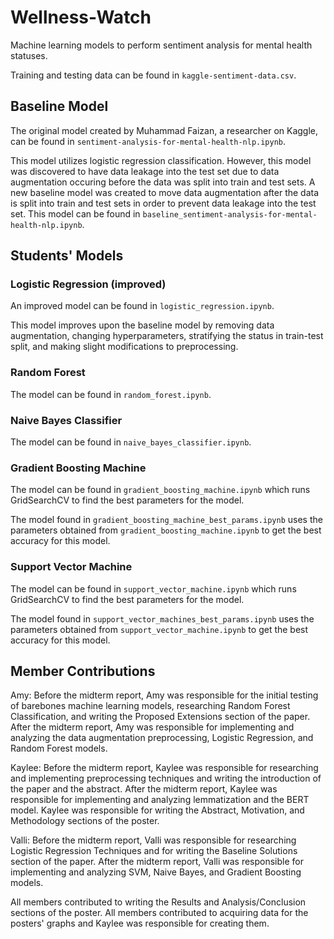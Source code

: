 # Wellness-Watch

Machine learning models to perform sentiment analysis for mental health statuses.

Training and testing data can be found in `kaggle-sentiment-data.csv`.

## Baseline Model

The original model created by Muhammad Faizan, a researcher on Kaggle, can be found in `sentiment-analysis-for-mental-health-nlp.ipynb`.

This model utilizes logistic regression classification. However, this model was discovered to have data leakage into the test set due to data augmentation occuring before the data was split into train and test sets. A new baseline model was created to move data augmentation after the data is split into train and test sets in order to prevent data leakage into the test set. This model can be found in `baseline_sentiment-analysis-for-mental-health-nlp.ipynb`.

## Students' Models

### Logistic Regression (improved)

An improved model can be found in `logistic_regression.ipynb`.

This model improves upon the baseline model by removing data augmentation, changing hyperparameters, stratifying the status in train-test split, and making slight modifications to preprocessing.

### Random Forest

The model can be found in `random_forest.ipynb`.

### Naive Bayes Classifier

The model can be found in `naive_bayes_classifier.ipynb`.

### Gradient Boosting Machine

The model can be found in `gradient_boosting_machine.ipynb` which runs GridSearchCV to find the best parameters for the model.

The model found in `gradient_boosting_machine_best_params.ipynb` uses the parameters obtained from `gradient_boosting_machine.ipynb` to get the best accuracy for this model.

### Support Vector Machine

The model can be found in `support_vector_machine.ipynb` which runs GridSearchCV to find the best parameters for the model.

The model found in `support_vector_machines_best_params.ipynb` uses the parameters obtained from `support_vector_machine.ipynb` to get the best accuracy for this model.


## Member Contributions

Amy:
Before the midterm report, Amy was responsible for the initial testing of barebones machine learning models, researching Random Forest Classification, and writing the Proposed Extensions section of the paper. After the midterm report, Amy was responsible for implementing and analyzing the data augmentation preprocessing, Logistic Regression, and Random Forest models.


Kaylee:
Before the midterm report, Kaylee was responsible for researching and implementing preprocessing techniques and writing the introduction of the paper and the abstract. After the midterm report, Kaylee was responsible for implementing and analyzing lemmatization and the BERT model. Kaylee was responsible for writing the Abstract, Motivation, and Methodology sections of the poster.


Valli:
Before the midterm report, Valli was responsible for researching Logistic Regression Techniques and for writing the Baseline Solutions section of the paper. After the midterm report, Valli was responsible for implementing and analyzing SVM, Naive Bayes, and Gradient Boosting models. 


All members contributed to writing the Results and Analysis/Conclusion sections of the poster. All members contributed to acquiring data for the posters' graphs and Kaylee was responsible for creating them.
